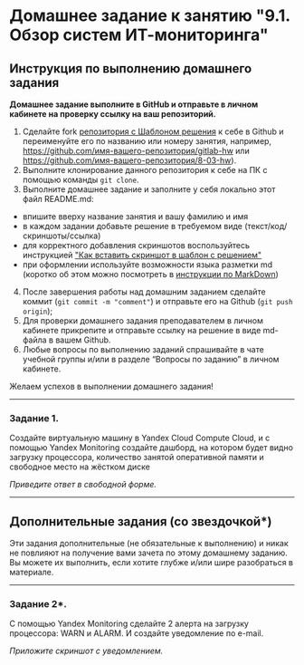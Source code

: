 
# Домашнее задание к занятию "9.1. Обзор систем ИТ-мониторинга"

## Инструкция по выполнению домашнего задания
**Домашнее задание выполните в GitHub и отправьте в личном кабинете на проверку ссылку на ваш репозиторий.** 
1. Сделайте fork [репозитория c Шаблоном решения](https://github.com/netology-code/sys-pattern-homework) к себе в Github и переименуйте его по названию или номеру занятия, например, https://github.com/имя-вашего-репозитория/gitlab-hw или https://github.com/имя-вашего-репозитория/8-03-hw).
2. Выполните клонирование данного репозитория к себе на ПК с помощью команды `git clone`.
3. Выполните домашнее задание и заполните у себя локально этот файл README.md:
- впишите вверху название занятия и вашу фамилию и имя
- в каждом задании добавьте решение в требуемом виде (текст/код/скриншоты/ссылка)
- для корректного добавления скриншотов воспользуйтесь инструкцией ["Как вставить скриншот в шаблон с решением"](https://github.com/netology-code/sys-pattern-homework/blob/main/screen-instruction.md)
- при оформлении используйте возможности языка разметки md (коротко об этом можно посмотреть в [инструкции по MarkDown](https://github.com/netology-code/sys-pattern-homework/blob/main/md-instruction.md))
4. После завершения работы над домашним заданием сделайте коммит (`git commit -m "comment"`) и отправьте его на Github (`git push origin`);
5. Для проверки домашнего задания преподавателем в личном кабинете прикрепите и отправьте ссылку на решение в виде md-файла в вашем Github.
6. Любые вопросы по выполнению заданий спрашивайте в чате учебной группы и/или в разделе “Вопросы по заданию” в личном кабинете.

Желаем успехов в выполнении домашнего задания!

 ---
 
### Задание 1. 

Создайте виртуальную машину в Yandex Cloud Compute Cloud, и с помощью Yandex Monitoring создайте дашборд, на котором будет видно загрузку процессора, количество занятой оперативной памяти и свободное место на жёстком диске

*Приведите ответ в свободной форме.*

---

## Дополнительные задания (со звездочкой*)
Эти задания дополнительные (не обязательные к выполнению) и никак не повлияют на получение вами зачета по этому домашнему заданию. Вы можете их выполнить, если хотите глубже и/или шире разобраться в материале.

---

### Задание 2*.

С помощью Yandex Monitoring сделайте 2 алерта на загрузку процессора: WARN и ALARM. И создайте уведомление по e-mail.

*Приложите скриншот с уведомлением.*


